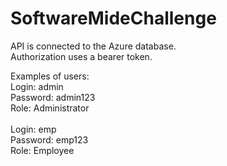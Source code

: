 # SoftwareMideChallenge

API is connected to the Azure database. <br/>
Authorization uses a bearer token.<br/>

Examples of users:<br/>
Login: admin<br/>
Password: admin123<br/>
Role: Administrator<br/>
<br/>
Login: emp<br/>
Password: emp123<br/>
Role: Employee<br/>
